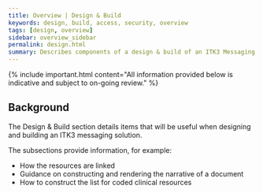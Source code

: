 ```yaml
---
title: Overview | Design & Build 
keywords: design, build, access, security, overview
tags: [design, overview]
sidebar: overview_sidebar
permalink: design.html
summary: Describes components of a design & build of an ITK3 Messaging Solution using profiles described in Explore.
---
```


{% include important.html content="All information provided below is indicative and subject to on-going review." %}

## Background ##

The Design & Build section details items that will be useful when designing and building an ITK3 messaging solution.

The subsections provide information, for example:

- How the resources are linked
- Guidance on constructing and rendering the narrative of a document
- How to construct the list for coded clinical resources







